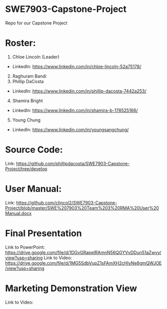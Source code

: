 # SWE7903-Capstone-Project
Repo for our Capstone Project

# Roster:
1. Chloe Lincoln (Leader)
  * LinkedIn: https://www.linkedin.com/in/chloe-lincoln-52a75178/
2. Raghuram Bandi
3. Phillip DaCosta
  * LinkedIn: https://www.linkedin.com/in/phillip-dacosta-7442a253/
4. Shamira Bright
  * LinkedIn: https://www.linkedin.com/in/shamira-b-178525166/
5. Young Chung
  * LinkedIn: https://www.linkedin.com/in/youngsangchung/

# Source Code:
Link: https://github.com/phillipdacosta/SWE7903-Capstone-Project/tree/develop

# User Manual:
Link: https://github.com/clincol2/SWE7903-Capstone-Project/blob/master/SWE%207903%20Team%203%20RMA%20User%20Manual.docx

# Final Presentation
Link to PowerPoint: https://drive.google.com/file/d/1DGvGRapeIRAmnN56QGYVvDDun51aZwvy/view?usp=sharing
Link to Video: https://drive.google.com/file/d/1MG5SdbVupZ1sFAmXH2cHlyNe8gmQWJOE/view?usp=sharing

# Marketing Demonstration View
Link to Video:

